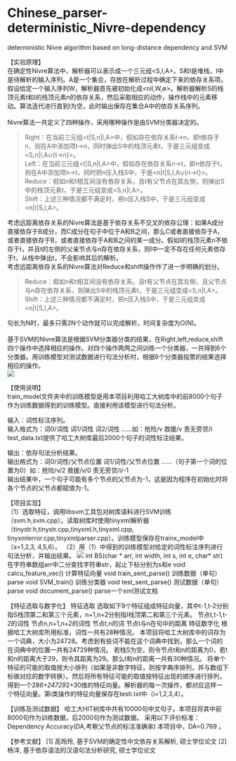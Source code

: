 # Chinese_parser-deterministic_Nivre-dependency
deterministic Nivre algorithm based on long-distance dependency and SVM

【实验原理】</br>
在确定性Nivre算法中，解析器可以表示成一个三元组<S,I,A>。S和I是堆栈，I中是待解析的输入序列。A是一个集合，存放在解析过程中确定下来的依存关系项。假设给定一个输入序列W，解析器首先被初始化成<nil,W,∅>。解析器解析S的栈顶元素t和I的栈顶元素n的依存关系，然后采取相应的动作，操作栈中的元素移动。算法迭代进行直到I为空，此时输出保存在集合A中的依存关系序列。</br>
</br>
Nivre算法一共定义了四种操作，采用哪种操作是由SVM分类器决定的。</br>
>Right：在当前三元组<t|S,n|I,A>中，假如存在依存关系t→n，即t依存于n，则在A中添加项t→n，同时弹出S中的栈顶元素t，于是三元组变成<S,n|I,A∪{t→n}>。</br>
>Left：在当前三元组<t|S,n|I,A>中，假如存在依存关系n→t，即n依存于t，则在A中添加项n→t，同时把n压入栈S中，于是<n|t|S,I,A∪{n→t}>。</br>
>Reduce：假如n和t相互间没有依存关系，且t有父节点在其左侧，则弹出S中的栈顶元素t，于是三元组变成<S,n|I,A>。</br>
>Shift：上述三种情况都不满足时，把n压入栈S中，于是三元组变成<n|t|S,I,A>。</br>

考虑远距离依存关系的Nivre算法是基于依存关系不交叉的依存公理：如果A成分直接依存于B成分，而C成分在句子中位于A和B之间，那么C或者直接依存于A，或者直接依存于B，或者直接依存于A和B之间的某一成分。假如I的栈顶元素n不依存于t，并且t的左侧的父亲节点与n存在依存关系，则I中一定不存在任何元素依存于t，从栈中弹出t，不会影响其后的解析。</br>
考虑远距离依存关系的Nivre算法对Reduce和shift操作作了进一步明确的划分。</br>
>Reduce：假如n和t相互间没有依存关系，且t有父节点在其左侧，且父节点与n存在依存关系，则弹出S中的栈顶元素t，于是三元组变成<S,n|I,A>。</br>
>Shift：上述三种情况都不满足时，把n压入栈S中，于是三元组变成<n|t|S,I,A>。</br>

句长为N时，最多只需2N个动作就可以完成解析，时间复杂度为O(N)。</br>
</br>
基于SVM的Nivre算法是根据SVM分类器分类的结果，在Right,left,reduce,shift四个操作中选择相应的操作。对四个操作两两之间训练一个分类器，一共得到6个分类器。用训练模型对测试数据进行句法分析时，根据6个分类器投票的结果选择相应的操作。</br>
![](https://github.com/rindesu/Chinese_parser-deterministic_Nivre-dependency/tree/master/img/nivre.png)
 
【使用说明】</br>
train_model文件夹中的训练模型是用本项目利用哈工大树库中的前8000个句子作为训练数据得到的训练模型。直接利用该模型进行句法分析。</br>

输入：词性标注序列。</br>
输入格式为：词0/词性 词1/词性 词2/词性 ……如：抢险/v 救援/v 责无旁贷/i</br>
test_data.txt提供了哈工大树库最后2000个句子的词性标注结果。</br>

输出：依存句法分析结果。</br>
输出格式为：词0/词性/父节点位置 词1/词性/父节点位置 ……（句子第一个词的位置为0）如：抢险/v/2 救援/v/0 责无旁贷/i/-1</br>
输出结果中，一个句子可能有多个节点的父节点为-1，这是因为程序在初始化时将各个节点的父节点都赋值为-1。</br>
 
【项目实现】</br>
（1）选取特征，调用libsvm工具包对树库语料进行SVM训练（svm.h,svm.cpp）。读取树库时使用tinyxml解析器（tinystr.h,tinystr.cpp,tinyxml.h,tinyxml.cpp,
tinyxmlerror.cpp,tinyxmlparser.cpp）。训练模型保存在trainx_model中（x=1,2,3,
4,5,6）。
（2）用（1）中得到的训练模型对给定的词性标注序列进行句法分析，并输出结果。
![](https://github.com/rindesu/Chinese_parser-deterministic_Nivre-dependency/tree/master/img/project_frame.png)
	int BS(char * arr, int width, int s, int e, char* str)
在字符串数组arr中二分查找字符串str，起止下标分别为s和e
	void calcu_feature_vec()
计算特征向量
	void train_sent_parse()
训练数据（单句）parse
	void SVM_train()
训练分类器
	void test_sent_parse()
测试数据（单句）parse
	void document_parse()
parse一个xml测试文档

【特征选取与数字化】
	特征选取
选取如下9个特征组成特征向量，其中t-1,t-2分别指S栈顶第二和第三个元素，n+1,n+2分别指I栈顶第二和第三个元素。
节点t,t-1,t-2的词性
节点n,n+1,n+2的词性
节点t,n的词
节点t与n在句中的距离
	特征数字化
	根据哈工大树库所用标准，词性一共有28种情况。
	本项目将哈工大树库中的词存为一个词典，大小为24728。考虑到有些词不能在这个词典中找到，那么一个词的在词典中的位置一共有24729种情况。
	若栈S为空，则令节点t和n的距离为0，若t和n的距离大于29，则令其距离为29。那么t和n的距离一共有30种情况。
	将单个特征的可能的取值按大小排列（如果是非数字特征，则按字典序排列，并与数组下标做对应的数字转换）。然后将所有特征可能的取值按特征出现的顺序进行排列，得到一个28*6+24729*2+30维的特征向量。解析器的每一次操作，都对应这样一个特征向量。第i类操作的特征向量保存在testi.txt中（i=1,2,3,4）。

【训练及测试数据】
哈工大HIT树库中共有10000句中文句子。本项目将其中前8000句作为训练数据，后2000句作为测试数据。
采用以下评价标准：
Dependency Accuracy(DA,考察父节点的标注准确率)
本项目中，DA=0.769 。



【参考文献】
[1] 高玲玲, 基于SVM的确定性中文依存关系解析, 硕士学位论文
[2] 杨洋, 基于依存语法的汉语句法分析研究, 硕士学位论文

